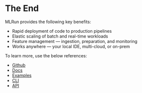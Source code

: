 # The End

MLRun provides the following key benefits:

- Rapid deployment of code to production pipelines
- Elastic scaling of batch and real-time workloads
- Feature management — ingestion, preparation, and monitoring
- Works anywhere — your local IDE, multi-cloud, or on-prem

To learn more, use the below references:

- [Github](https://github.com/mlrun/mlrun#general-concept-and-motivation)
- [Docs](https://docs.mlrun.org/en/latest/index.html)
- [Examples](https://docs.mlrun.org/en/latest/examples.html)
- [CLI](https://docs.mlrun.org/en/latest/cli.html)
- [API](https://docs.mlrun.org/en/latest/api/index.html)
